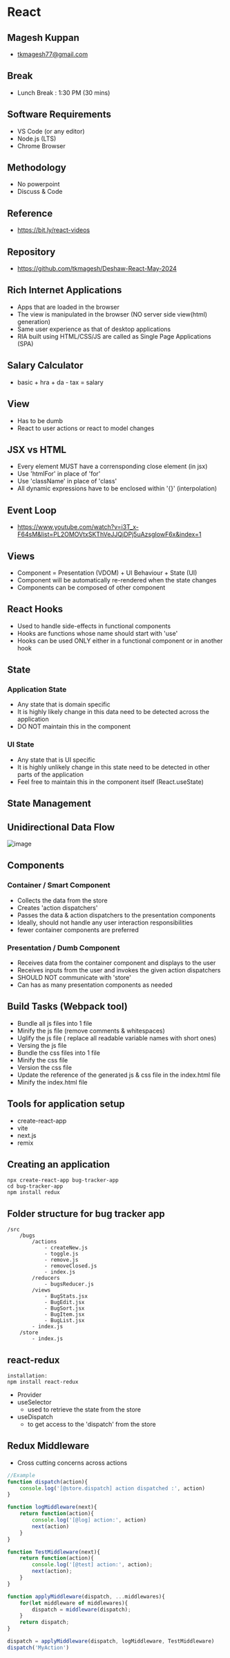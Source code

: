 # React

## Magesh Kuppan
- tkmagesh77@gmail.com

## Break
- Lunch Break : 1:30 PM (30 mins)

## Software Requirements
- VS Code (or any editor)
- Node.js (LTS)
- Chrome Browser

## Methodology
- No powerpoint
- Discuss & Code

## Reference
- https://bit.ly/react-videos

## Repository
- https://github.com/tkmagesh/Deshaw-React-May-2024

## Rich Internet Applications
- Apps that are loaded in the browser
- The view is manipulated in the browser (NO server side view(html) generation)
- Same user experience as that of desktop applications
- RIA built using HTML/CSS/JS are called as Single Page Applications (SPA)

## Salary Calculator
- basic + hra + da - tax = salary

## View
- Has to be dumb
- React to user actions or react to model changes

## JSX vs HTML
- Every element MUST have a corrensponding close element (in jsx)
- Use 'htmlFor' in place of 'for'
- Use 'className' in place of 'class'
- All dynamic expressions have to be enclosed within '{}' (interpolation)

## Event Loop
- https://www.youtube.com/watch?v=i3T_x-F64sM&list=PL2OMOVtxSKThVeJJQjDPj5uAzsgIowF6x&index=1

## Views
- Component = Presentation (VDOM) + UI Behaviour + State (UI)
- Component will be automatically re-rendered when the state changes
- Components can be composed of other component

## React Hooks
- Used to handle side-effects in functional components
- Hooks are functions whose name should start with 'use'
- Hooks can be used ONLY either in a functional component or in another hook

## State
### Application State
- Any state that is domain specific
- It is highly likely change in this data need to be detected across the application
- DO NOT maintain this in the component

### UI State
- Any state that is UI specific
- It is highly unlikely change in this state need to be detected in other parts of the application
- Feel free to maintain this in the component itself (React.useState)

## State Management
## Unidirectional Data Flow

![image](./images/udf.png)

## Components
### Container / Smart Component
- Collects the data from the store
- Creates 'action dispatchers'
- Passes the data & action dispatchers to the presentation components
- Ideally, should not handle any user interaction responsibilities
- fewer container components are preferred
### Presentation / Dumb Component
- Receives data from the container component and displays to the user
- Receives inputs from the user and invokes the given action dispatchers
- SHOULD NOT communicate with 'store'
- Can has as many presentation components as needed

## Build Tasks (Webpack tool)
- Bundle all js files into 1 file
- Minify the js file (remove comments & whitespaces)
- Uglify the js file ( replace all readable variable names with short ones)
- Versing the js file
- Bundle the css files into 1 file
- Minify the css file
- Version the css file
- Update the reference of the generated js & css file in the index.html file
- Minify the index.html file

## Tools for application setup
- create-react-app
- vite
- next.js
- remix


## Creating an application
```
npx create-react-app bug-tracker-app
cd bug-tracker-app
npm install redux
```
## Folder structure for bug tracker app
```
/src
    /bugs
        /actions
            - createNew.js
            - toggle.js
            - remove.js
            - removeClosed.js
            - index.js
        /reducers
            - bugsReducer.js
        /views
            - BugStats.jsx
            - BugEdit.jsx
            - BugSort.jsx
            - BugItem.jsx
            - BugList.jsx
        - index.js
    /store
        - index.js
```

## react-redux
```
installation:
npm install react-redux
```
- Provider
- useSelector
    - used to retrieve the state from the store
- useDispatch
    - to get access to the 'dispatch' from the store

## Redux Middleware
- Cross cutting concerns across actions
```js
//Example
function dispatch(action){
    console.log('[@store.dispatch] action dispatched :', action)
}

function logMiddleware(next){
    return function(action){
        console.log('[@log] action:', action)
        next(action)
    }
}

function TestMiddleware(next){
    return function(action){
        console.log('[@test] action:', action);
        next(action);
    }
}

function applyMiddleware(dispatch, ...middlewares){
    for(let middleware of middlewares){
        dispatch = middleware(dispatch);
    }
    return dispatch;
}

dispatch = applyMiddleware(dispatch, logMiddleware, TestMiddleware)
dispatch('MyAction')
```